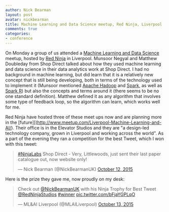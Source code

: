 ```yaml
---
author: Nick Bearman
layout: post
avatar: nickbearman
title: Machine Learning and Data Science meetup, Red Ninja, Liverpool
comments: true
categories:
- conference
---
```


On Monday a group of us attended a [Machine Learning and Data Science](http://www.meetup.com/Liverpool-Machine-Learning-and-AI/events/225747902/) meetup, hosted by [Red Ninja](http://www.redninja.co.uk/) in Liverpool. Munsoor Negyal and Matthew Doubleday from Shop Direct talked about how they used machine learning and data science in their data analytics work at Shop Direct. I had no background in machine learning, but did learn that it is a relatively new concept that is still being developing, both in terms of the technology used to implement it (Munsoor mentioned [Apache Hadoop](https://hadoop.apache.org/) and [Spark](http://spark.apache.org/), as well as [Spark R](https://spark.apache.org/docs/latest/sparkr.html)) but also the concepts and terms around it (there seems to be no one standard definition). Matthew defined it as any algorithm that involves some type of feedback loop, so the algorithm can learn, which works well for me. 

Red Ninja have hosted three of these meet ups now and are planning more in the [future][(http://www.meetup.com/Liverpool-Machine-Learning-and-AI/). Their office is in the Elevator Studios and they are "a design-led technology company, grown in Liverpool and working across the world". As a part of the evening they ran a competition for the best Tweet, which I won with this tweet:

<blockquote class="twitter-tweet" lang="en"><p lang="en" dir="ltr"><a href="https://twitter.com/hashtag/NinjaLabs?src=hash">#NinjaLabs</a> Shop Direct - Very, Littlewoods, just sent their last paper catalogue out, now website only!</p>&mdash; Nick Bearman (@NickBearmanUK) <a href="https://twitter.com/NickBearmanUK/status/653641943264690176">October 12, 2015</a></blockquote>
<script async src="//platform.twitter.com/widgets.js" charset="utf-8"></script>

Here is the prize they gave me, now proudly on my desk:

<blockquote class="twitter-tweet" lang="en"><p lang="en" dir="ltr">Check out <a href="https://twitter.com/NickBearmanUK">@NickBearmanUK</a> with his Ninja Trophy for Best Tweet <a href="https://twitter.com/RedNinjaStudios">@RedNinjaStudios</a> <a href="https://twitter.com/hashtag/winner?src=hash">#winner</a> <a href="http://t.co/bFjaYGPLqO">pic.twitter.com/bFjaYGPLqO</a></p>&mdash; ML&amp;AI Liverpool (@MLAILiverpool) <a href="https://twitter.com/MLAILiverpool/status/653856600285966336">October 13, 2015</a></blockquote>
<script async src="//platform.twitter.com/widgets.js" charset="utf-8"></script>
